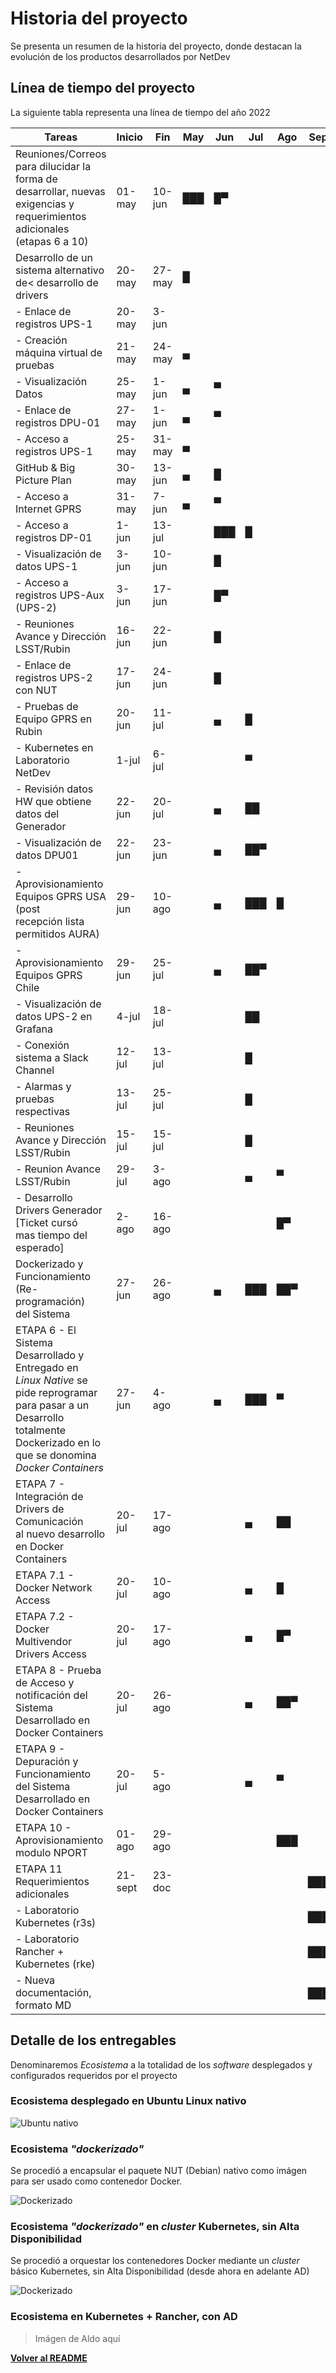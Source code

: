 # Historia del proyecto

Se presenta un resumen de la historia del proyecto, donde destacan la evolución de los productos desarrollados por NetDev

## Línea de tiempo del proyecto

La siguiente tabla representa una línea de tiempo del año 2022

| Tareas                                                                                                                                                                          | Inicio  | Fin    | May | Jun | Jul | Ago | Sep | Oct | Nov | Dic |
| ------------------------------------------------------------------------------------------------------------------------------------------------------------------------------- | ------- | ------ | --- | --- | --- | --- | --- | --- | --- | --- |
| Reuniones/Correos para dilucidar la forma de desarrollar, nuevas exigencias y requerimientos adicionales (etapas 6 a 10)                                                        | 01-may  | 10-jun | ███ | █▀  |     |     |     |     |     |     |
| Desarrollo de un sistema alternativo de< desarrollo de drivers                                                                                                                  | 20-may  | 27-may | █   |     |     |     |     |     |     |     |
| - Enlace de registros UPS-1                                                                                                                                                     | 20-may  | 3-jun  |     |     |     |     |     |     |     |     |
| - Creación máquina virtual de pruebas                                                                                                                                           | 21-may  | 24-may | ▄   |     |     |     |     |     |     |     |
| - Visualización Datos                                                                                                                                                           | 25-may  | 1-jun  | ▄   | ▀   |     |     |     |     |     |     |
| - Enlace de registros DPU-01                                                                                                                                                    | 27-may  | 1-jun  | ▄   | ▀   |     |     |     |     |     |     |
| - Acceso a registros UPS-1                                                                                                                                                      | 25-may  | 31-may | ▄   |     |     |     |     |     |     |     |
| GitHub & Big Picture Plan                                                                                                                                                       | 30-may  | 13-jun | ▄   | █   |     |     |     |     |     |     |
| - Acceso a Internet GPRS                                                                                                                                                        | 31-may  | 7-jun  | ▄   | ▀   |     |     |     |     |     |     |
| - Acceso a registros DP-01                                                                                                                                                      | 1-jun   | 13-jul |     | ███ | █   |     |     |     |     |     |
| - Visualización de datos UPS-1                                                                                                                                                  | 3-jun   | 10-jun |     | █   |     |     |     |     |     |     |
| - Acceso a registros UPS-Aux (UPS-2)                                                                                                                                            | 3-jun   | 17-jun |     | █▀  |     |     |     |     |     |     |
| - Reuniones Avance y Dirección LSST/Rubin                                                                                                                                       | 16-jun  | 22-jun |     | █   |     |     |     |     |     |     |
| - Enlace de registros UPS-2 con NUT                                                                                                                                             | 17-jun  | 24-jun |     | █   |     |     |     |     |     |     |
| - Pruebas de Equipo GPRS en Rubin                                                                                                                                               | 20-jun  | 11-jul |     | ▄   | █   |     |     |     |     |     |
| - Kubernetes en Laboratorio NetDev                                                                                                                                              | 1-jul   | 6-jul  |     |     | ▀   |     |     |     |     |     |
| - Revisión datos HW que obtiene datos del</br> Generador                                                                                                                        | 22-jun  | 20-jul |     | ▄   | ██  |     |     |     |     |     |
| - Visualización de datos DPU01                                                                                                                                                  | 22-jun  | 23-jun |     | ▄   | ██▀ |     |     |     |     |     |
| - Aprovisionamiento Equipos GPRS USA (post</br> recepción lista permitidos AURA)                                                                                                | 29-jun  | 10-ago |     | ▄   | ███ | █   |     |     |     |     |
| - Aprovisionamiento Equipos GPRS Chile                                                                                                                                          | 29-jun  | 25-jul |     | ▄   | ██▀ |     |     |     |     |     |
| - Visualización de datos UPS-2 en Grafana                                                                                                                                       | 4-jul   | 18-jul |     |     | ██  |     |     |     |     |     |
| - Conexión sistema a Slack Channel                                                                                                                                              | 12-jul  | 13-jul |     |     | █   |     |     |     |     |     |
| - Alarmas y pruebas respectivas                                                                                                                                                 | 13-jul  | 25-jul |     |     | █   |     |     |     |     |     |
| - Reuniones Avance y Dirección LSST/Rubin                                                                                                                                       | 15-jul  | 15-jul |     |     | █   |     |     |     |     |     |
| - Reunion Avance LSST/Rubin                                                                                                                                                     | 29-jul  | 3-ago  |     |     | ▄   | ▀   |     |     |     |     |
| - Desarrollo Drivers Generador [Ticket cursó</br>mas tiempo del esperado]                                                                                                       | 2-ago   | 16-ago |     |     |     | █▀  |     |     |     |     |
| Dockerizado y Funcionamiento (Re-programación)</br>del Sistema                                                                                                                  | 27-jun  | 26-ago |     | ▄   | ███ | ██▀ |     |     |     |     |
| ETAPA 6 - El Sistema Desarrollado y Entregado en _Linux Native_ se pide reprogramar para pasar a un Desarrollo totalmente Dockerizado en lo que se donomina _Docker Containers_ | 27-jun  | 4-ago  |     | ▄   | ███ | ▀   |     |     |     |     |
| ETAPA 7 - Integración de Drivers de Comunicación</br>al nuevo desarrollo en Docker Containers                                                                                   | 20-jul  | 17-ago |     |     | ▄   | ██  |     |     |     |     |
| ETAPA 7.1 - Docker Network Access                                                                                                                                               | 20-jul  | 10-ago |     |     | ▄   | █   |     |     |     |     |
| ETAPA 7.2 - Docker Multivendor Drivers Access                                                                                                                                   | 20-jul  | 17-ago |     |     | ▄   | █▀  |     |     |     |     |
| ETAPA 8 - Prueba de Acceso y notificación del</br>Sistema Desarrollado en Docker Containers                                                                                     | 20-jul  | 26-ago |     |     | ▄   | ██▀ |     |     |     |     |
| ETAPA 9 - Depuración y Funcionamiento del Sistema</br>Desarrollado en Docker Containers                                                                                         | 20-jul  | 5-ago  |     |     | ▄   | ▀   |     |     |     |     |
| ETAPA 10 - Aprovisionamiento modulo NPORT                                                                                                                                       | 01-ago  | 29-ago |     |     |     | ███ |     |     |     |     |
| ETAPA 11 Requerimientos adicionales                                                                                                                                             | 21-sept | 23-doc |     |     |     |     | ███ | ███ | ███ | ███ |
| - Laboratorio Kubernetes (r3s)                                                                                                                                                  |         |        |     |     |     |     | ███ | ███ | ███ | ███ |
| - Laboratorio Rancher + Kubernetes (rke)                                                                                                                                        |         |        |     |     |     |     | ███ | ███ | ███ | ███ |
| - Nueva documentación, formato MD                                                                                                                                               |         |        |     |     |     |     | ███ | ███ | ███ | ███ |

## Detalle de los entregables

Denominaremos _Ecosistema_ a la totalidad de los _software_ desplegados y configurados requeridos por el proyecto

### Ecosistema desplegado en Ubuntu Linux nativo

![Ubuntu nativo](/imgs/anexo3_01_ubuntu_nativo.png)

### Ecosistema _"dockerizado"_

Se procedió a encapsular el paquete NUT (Debian) nativo como imágen para ser usado como contenedor Docker.

![Dockerizado](/imgs/anexo3_02_dockerizado.png)

### Ecosistema _"dockerizado"_ en _cluster_ Kubernetes, sin Alta Disponibilidad

Se procedió a orquestar los contenedores Docker mediante un _cluster_ básico Kubernetes, sin Alta Disponibilidad (desde ahora en adelante AD)

![Dockerizado](/imgs/anexo3_03_kubernetizado.png)

### Ecosistema en Kubernetes + Rancher, con AD

> Imágen de Aldo aquí

**[Volver al README](/README.md)**
